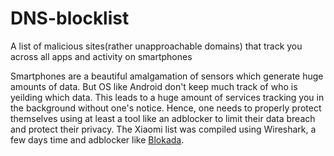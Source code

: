 # DNS-blocklist
A list of malicious sites(rather unapproachable domains) that track you across all apps and activity on smartphones

Smartphones are a beautiful amalgamation of sensors which generate huge amounts of data. But OS like Android don't keep much track of who is yeilding which data. This leads to a huge amount of services tracking you in the background without one's notice. 
Hence, one needs to properly protect themselves using at least a tool like an adblocker to limit their data breach and protect their privacy. 
The Xiaomi list was compiled using Wireshark, a few days time and adblocker like [Blokada](https://blokada.org/index.html). 
